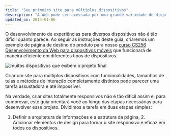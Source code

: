 ```yaml
---
title: "Seu primeiro site para múltiplos dispositivos"
description: "A Web pode ser acessada por uma grande variedade de dispositivos, de celulares com telas minúsculas a TVs com telas enormes. Saiba como criar um site que funcione de maneira eficaz em todos esses dispositivos."
updated_on: 2014-01-06
---
```


<p class="intro">
  O desenvolvimento de experiências para diversos dispositivos não é tão difícil quanto parece. Ao seguir as instruções deste guia, criaremos um exemplo de página de destino do produto para nosso <a href='https://www.udacity.com/course/cs256'>curso CS256 Desenvolvimento da Web para dispositivos móveis</a> que funcionará de maneira eficiente em diferentes tipos de dispositivos.
</p>

<img src="images/finaloutput-2x.jpg" alt="muitos dispositivos que exibem o projeto final">

Criar um site para múltiplos dispositivos com funcionalidades, tamanhos de telas e métodos de interação completamente distintos pode parecer uma tarefa assustadora e até impossível.

Na verdade, criar sites totalmente responsivos não é tão difícil assim e, para comprovar, este guia orientará você ao longo das etapas necessárias para desenvolver esse projeto.  Dividimos a tarefa em duas etapas simples:

1. Definir a arquitetura de informações e a estrutura da página, 2. Adicionar elementos de design para tornar o site responsivo e eficaz em todos os dispositivos.


